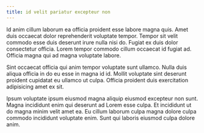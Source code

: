 ```yaml
---
title: id velit pariatur excepteur non
---
```


Id anim cillum laborum ea officia proident esse labore magna quis. Amet duis occaecat dolor reprehenderit voluptate tempor. Tempor sit velit commodo esse duis deserunt irure nulla nisi do. Fugiat ex duis dolor consectetur officia. Lorem tempor commodo cillum occaecat id fugiat ad. Officia magna qui ad magna voluptate labore.

Sint occaecat officia qui anim tempor voluptate sunt ullamco. Nulla duis aliqua officia in do eu esse in magna id id. Mollit voluptate sint deserunt proident cupidatat eu ullamco ut culpa. Officia proident duis exercitation adipisicing amet ex sit.

Ipsum voluptate ipsum eiusmod magna aliquip eiusmod excepteur non sunt. Magna incididunt enim qui deserunt ad Lorem esse culpa. Et incididunt ut do magna minim velit amet ea. Eu cillum laborum culpa magna dolore culpa commodo incididunt voluptate enim. Sunt qui laboris eiusmod culpa dolore anim.